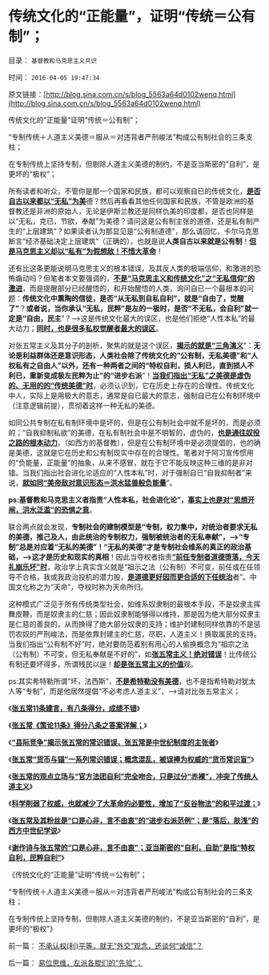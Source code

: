 # 传统文化的“正能量”，证明“传统＝公有制”；

目录： `基督教和马克思主义共识` 

时间： `2016-04-05 19:47:34` 

原文链接：[http://blog.sina.com.cn/s/blog_5563a64d0102wenq.html](http://blog.sina.com.cn/s/blog_5563a64d0102wenq.html)

传统文化的“正能量”证明“传统＝公有制”；

“专制传统＋人道主义美德＝服从＝对违背者严刑峻法”构成公有制社会的三条支柱；

在专制传统上坚持专制，但剔除人道主义美德的制约，不是亚当斯密的“自利”，是更坏的“极权”；

所有读者和听众，不管你是那一个国家和民族，都可以观察自已的传统文化，[**是否自古以来都以“无私”为美**](../../../2015/4/30/基督教文人对印第安人传统美德的欣赏；.md)德？然后再看看其他任何国家和民族，不管是欧洲的基督教还是非洲的原始人，无论是伊斯兰教还是同样仇美的印度都，是否也同样是以“无私，克已，节欲，奉献”为美德？请问这是公有制主张的道德，还是私有制产生的“上层建筑”？如果读者认为那显见是“公有制道德”，那么请回忆，卡尔马克思断言“经济基础决定上层建筑”（正确的），也就是说**人类自古以来就是公有制**！[**但是马克思主义却以“私有”为假想敌！不惜大革命**](../../../2015/1/21/社会进化论，反思基督教和马克思主义的反人类信仰；.md)！

还有比这条更能说明马克思主义的根本错误，及其反人类的极端信仰，和激进的恐怖煽动吗？但笔者本文要强调的，[**不是“马克思主义和传统文化”之“无私信仰”的激进**](../../../2014/11/1/马克思及其主义，与基督教传统和民粹的亲缘和分歧.md)，而是提醒部分已经醒悟的，和开始醒悟的人类，询问自已一个最根本的问题：**传统文化中熏陶的信徒，是否“从无私到自私自利”，就是“自由了，觉醒了”**？**或者说，当你承认“无私，民粹”是左的一极时，是否“不无私，会自利”就一定是“自由，民主**”？——>这是传统文化最大的误区，也是他们拒绝“人性本私”的最大动力；[**同时，也是很多私权觉醒者最大的误区**](../../../2014/11/10/人权不排斥自利，但人权不等价于自利；.md)。

对张五常主义及其分子的剖析，聚焦的就是这个误区，[**揭示的就是“三角演义**](../../../2014/4/13/三角演义与传统左右派之间的转化，人权成为金标准.md)”：**无论是利益群体还是意识形态，人类社会除了传统文化的“公有制，无私美德”和“人权私有之自由人”以外，还有一种两者之间的“特权自利，损人利已，直到损人不利已，重新变成极左民粹为止”的“进步右派**”！[**当我们指出“无私”之美德是虚伪的、无用的的“传统美德”时**](../../../2013/8/23/人权是不可让渡的，信仰就必定是个体的.md)，必须认识到，它在历史上存在的合理性。传统文化中人，实际上是用极大的意志，通常是自已最大的意志，强制自已在公有制环境中（注意逻辑前提），贯彻着这样一种无私的美德。

如同公共专制在私有制环境中是坏的，但是在公有制社会中就不是坏的，而是必须的；“自我抑制私欲”的美德，在私有制社会中是不明智的，虚伪的，[**也是通往奴役之路的根本动力**](../../../2015/8/19/基督教和马克思主义的信仰和奋斗.md)，（如西方的基督教），但是在公有制环境中是必须提倡的，也的确是美德，这就是它在历史和公有制现实中存在的合理性。笔者对于阿习宣传惯用的“负能量，正能量”的抽象，从来不感冒，就在于它不能反映这种三维的是非对错。当我们指出社会进化论适应的“人性本私”时，对于强制自已“自我抑制者”来说，[**就如同“美帝敌对意识形态＝洪水猛兽般负能量**](../../../2015/5/29/个人主义的社会科学知识，传统社会的敌对意识形态.md)”。

**ps:基督教和马克思主义者指责“人性本私，社会进化论”，[**事实上也是对“思想开闸，洪水泛滥”的恐惧之意**](../../../2014/12/10/新自由主义和自由主义，自然法和普通法，互为敌对意识形态.md)**。

联合两点就会发现，**专制社会的建制模型是“专制，权力集中，对统治者要求无私的美德，推己及人，由此统治的专制权力，强制被统治者的无私奉献”，——>“专制”总是对应着“无私的美德”！“无私的美德”才是专制社会维系的真正的政治基础，——>这才是历史和现实的真相**！因此当夺权者指责[**“前任专制者道德堕落，今天礼崩乐坏”时**](../../../2013/10/22/旧制度换种形式称改革，换批人叫革命，及黄宗羲定律和反谷物法.md)，政治学上真实含义就是“祖示之法（公有制）不可变，前任或在任领导不合格，我或我政治投机的潜力股，[**是道德更好因而更合适的下任统治**](../../../2013/9/2/政府总会提出美德而得到恶评；总能发布法律，最终由公众审判.md)者”。中国文化称之为“天命”，夺权时称为天命所归。

这种模式广泛见于所有传统类型社会，如维系奴隶制的最根本手段，不是奴隶主挥舞皮鞭，而是奴隶主的仁慈；因此奴隶制能够得以维持，那是因为绝大部分奴隶主是仁慈的善良的，从而换得了绝大部分奴隶的支持；维护封建制同样依靠的不是惩罚农奴的严刑峻法，而是依靠封建主的仁慈，尽职，人道主义！换取属民的支持。当我们指出“公有制不好”时，绝对要防范着别有用心的人偷换概念为“祖宗之法（公有制）不可变，但无私奉献是不好的”，如[**张五常主义！绝对错误**](../../../2016/3/30/张五常主义是一种传教，具备传教的所有特点；.md)！比传统公有制还要坏得多，所谓残民以逞！[**却是张五常主义的价值**](../../../2016/3/28/张五常主义与市场经济之间，是“特权vs人权”的根本区别；.md)观。

ps:其实希特勒所谓“坏，法西斯”，[**不是希特勒没有美德**](../../../2011/12/3/希特勒曾是一个好孩子,好士兵.md)，也不是指希特勒对犹太人等“专制”，而是他居然提倡“不必考虑人道主义”，——>请对比张五常主义；

《[**张五常11条建言，有八条得分，成绩不错**](http://darthvad.blog.sohu.com/321537713.html)》

《[**张五常《策论11条》得分八条之答案详解；**](../../../2016/3/24/认真拜读后的几点笔记.md)》

《[**“县际竞争”揭示张五常的常识错误，张五常是中世纪制度的主张者**](../../../2016/3/26/“县际竞争”？张五常是中世纪制度的主张者!.md)》

《[**张五常“货币与锚”一系列常识错误；概念混乱，被误捧为权威的“货币常识盲”**](../../../2016/3/27/广义的锚与狭义的锚，张五常一系列常识错误；.md)》

《[**张五常的观点立场与“官方法团自利”完全吻合，只是过分“赤裸”，冲突了传统人道主义**](../../../2016/3/28/张五常主义与市场经济之间，是“特权vs人权”的根本区别；.md)》

《[**科学削弱了权威，也就减少了大革命的必要性，增加了“反谷物法”的和平过渡；**](../../../2016/3/29/张五常之“缺乏常识，偏要权威”，推荐香港模式.md)》

《[**张五常及其粉丝是“口是心非，言不由衷”的“进步右派范例”；是“落后，肤浅”的西方中世纪学说**](../../../2016/3/30/张五常主义是一种传教，具备传教的所有特点；.md)》

《[**谢作诗与张五常的“口是心非，言不由衷”；亚当斯密的“自利，自助”是指“特权自利，民粹自利”**](../../../2016/3/31/张五常要做权威，就要象科斯那样学会沉默；.md)》

《传统文化的“正能量”证明“传统＝公有制”；

“专制传统＋人道主义美德＝服从＝对违背者严刑峻法”构成公有制社会的三条支柱；

在专制传统上坚持专制，但剔除人道主义美德的制约，不是亚当斯密的“自利”，是更坏的“极权”》

前一篇： [不承认权(利)平等，就无“外交”观念，还谈何“诚信”？](../../../2016/4/7/不承认权(利)平等，就无“外交”观念，还谈何“诚信”？.md)

后一篇： [易位思维，左派各棍们的“先验”；](../../../2016/3/16/易位思维，左派各棍们的“先验”；.md)

